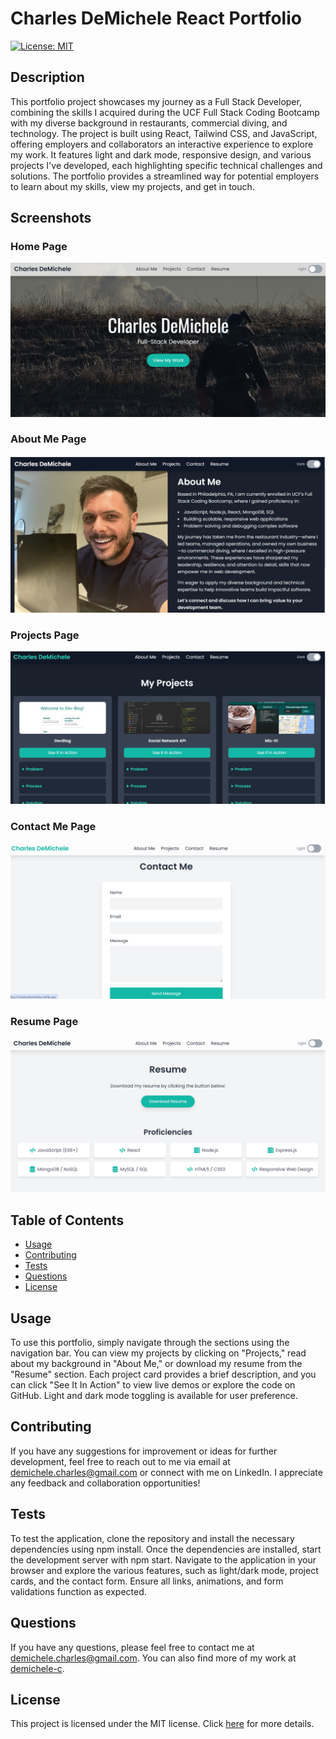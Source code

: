 # Charles DeMichele React Portfolio

[![License: MIT](https://img.shields.io/badge/License-MIT-brightgreen.svg)](https://opensource.org/licenses/MIT)

## Description


This portfolio project showcases my journey as a Full Stack Developer, combining the skills I acquired during the UCF Full Stack Coding Bootcamp with my diverse background in restaurants, commercial diving, and technology. The project is built using React, Tailwind CSS, and JavaScript, offering employers and collaborators an interactive experience to explore my work. It features light and dark mode, responsive design, and various projects I've developed, each highlighting specific technical challenges and solutions. The portfolio provides a streamlined way for potential employers to learn about my skills, view my projects, and get in touch.

## Screenshots

### Home Page
![Home Page](public\assets\images\coverpage-screenshot.png)

### About Me Page
![About Me Page](public\assets\images\about-me-screenshot.png)

### Projects Page
![Projects Page](public\assets\images\projects-screenshot.png)

### Contact Me Page
![Contact Me Page](public\assets\images\contact-me-screenshot.png)

### Resume Page
![Resume Page](public\assets\images\resume-screenshot.png)


## Table of Contents

- [Usage](#usage)
- [Contributing](#contributing)
- [Tests](#tests)
- [Questions](#questions)
- [License](#license)


## Usage

To use this portfolio, simply navigate through the sections using the navigation bar. You can view my projects by clicking on "Projects," read about my background in "About Me," or download my resume from the "Resume" section. Each project card provides a brief description, and you can click "See It In Action" to view live demos or explore the code on GitHub. Light and dark mode toggling is available for user preference.

## Contributing

If you have any suggestions for improvement or ideas for further development, feel free to reach out to me via email at demichele.charles@gmail.com or connect with me on LinkedIn. I appreciate any feedback and collaboration opportunities!

## Tests

To test the application, clone the repository and install the necessary dependencies using npm install. Once the dependencies are installed, start the development server with npm start. Navigate to the application in your browser and explore the various features, such as light/dark mode, project cards, and the contact form. Ensure all links, animations, and form validations function as expected.

## Questions

If you have any questions, please feel free to contact me at [demichele.charles@gmail.com](mailto:demichele.charles@gmail.com). You can also find more of my work at [demichele-c](https://github.com/demichele-c).

## License

This project is licensed under the MIT license. Click [here](https://opensource.org/licenses/MIT) for more details.
